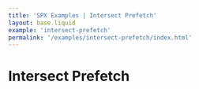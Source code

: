 ```yaml
---
title: 'SPX Examples | Intersect Prefetch'
layout: base.liquid
example: 'intersect-prefetch'
permalink: '/examples/intersect-prefetch/index.html'
---
```


# Intersect Prefetch

